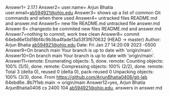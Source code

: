 Answer1= 2.17.1
Answer2= user.name= Arjun Bhatia     user.email=ab594921@ohio.edu
Answer3= shows up a list of common Git commands and when there used
Answer4= untracked files README.md and answer.md
Answer5= new file README.md untracked file answer.md
Answer 6= changesto be commited new files README.md and answer.md
Answer7=nothing to commit, work tree clean
Answer8= commit 64ebd6e13d18bf4c9b3ba4fade13a53f3f670632 (HEAD -> master) Author: Arjun Bhatia <ab594921@ohio.edu>
Date:   Fri Jan 27 14:20:09 2023 -0500
Answer9=On branch main
Your branch is up to date with 'origin/main'.
Answer10=On branch main
Your branch is up to date with 'origin/main'.
Answer11=remote: Enumerating objects: 5, done.
remote: Counting objects: 100% (5/5), done.
remote: Compressing objects: 100% (2/2), done.
remote: Total 3 (delta 0), reused 0 (delta 0), pack-reused 0
Unpacking objects: 100% (3/3), done.
From https://github.com/ArjunBhatia0406/git-lab
   64ebd6e..8b7f1eb  main       -> origin/main
Answer12=yes, Arjun Bhatia ArjunBhatia0406 cs 2400 104 ab594921@ohio.edu, answers in answer.md
